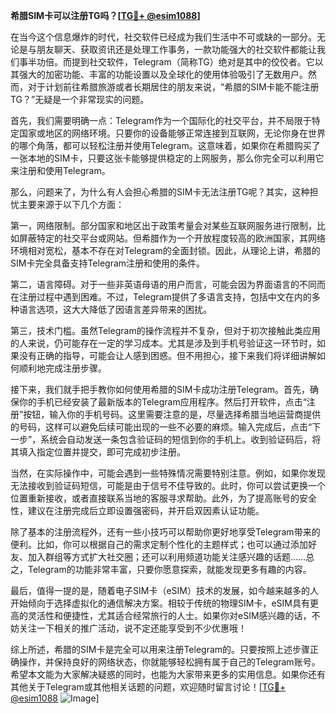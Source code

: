 **希腊SIM卡可以注册TG吗？[[TG💪+ @esim1088](https://t.me/s/esim1088)]**

在当今这个信息爆炸的时代，社交软件已经成为我们生活中不可或缺的一部分。无论是与朋友聊天、获取资讯还是处理工作事务，一款功能强大的社交软件都能让我们事半功倍。而提到社交软件，Telegram（简称TG）绝对是其中的佼佼者。它以其强大的加密功能、丰富的功能设置以及全球化的使用体验吸引了无数用户。然而，对于计划前往希腊旅游或者长期居住的朋友来说，“希腊的SIM卡能不能注册TG？”无疑是一个非常现实的问题。

首先，我们需要明确一点：Telegram作为一个国际化的社交平台，并不局限于特定国家或地区的网络环境。只要你的设备能够正常连接到互联网，无论你身在世界的哪个角落，都可以轻松注册并使用Telegram。这意味着，如果你在希腊购买了一张本地的SIM卡，只要这张卡能够提供稳定的上网服务，那么你完全可以利用它来注册和使用Telegram。

那么，问题来了，为什么有人会担心希腊的SIM卡无法注册TG呢？其实，这种担忧主要来源于以下几个方面：

第一，网络限制。部分国家和地区出于政策考量会对某些互联网服务进行限制，比如屏蔽特定的社交平台或网站。但希腊作为一个开放程度较高的欧洲国家，其网络环境相对宽松，基本不存在对Telegram的全面封锁。因此，从理论上讲，希腊的SIM卡完全具备支持Telegram注册和使用的条件。

第二，语言障碍。对于一些非英语母语的用户而言，可能会因为界面语言的不同而在注册过程中遇到困难。不过，Telegram提供了多语言支持，包括中文在内的多种语言选项，这大大降低了因语言差异带来的困扰。

第三，技术门槛。虽然Telegram的操作流程并不复杂，但对于初次接触此类应用的人来说，仍可能存在一定的学习成本。尤其是涉及到手机号验证这一环节时，如果没有正确的指导，可能会让人感到困惑。但不用担心，接下来我们将详细讲解如何顺利地完成注册步骤。

接下来，我们就手把手教你如何使用希腊的SIM卡成功注册Telegram。首先，确保你的手机已经安装了最新版本的Telegram应用程序。然后打开软件，点击“注册”按钮，输入你的手机号码。这里需要注意的是，尽量选择希腊当地运营商提供的号码，这样可以避免后续可能出现的一些不必要的麻烦。输入完成后，点击“下一步”，系统会自动发送一条包含验证码的短信到你的手机上。收到验证码后，将其填入指定位置并提交，即可完成初步注册。

当然，在实际操作中，可能会遇到一些特殊情况需要特别注意。例如，如果你发现无法接收到验证码短信，可能是由于信号不佳导致的。此时，你可以尝试更换一个位置重新接收，或者直接联系当地的客服寻求帮助。此外，为了提高账号的安全性，建议在注册完成后立即设置强密码，并开启双因素认证功能。

除了基本的注册流程外，还有一些小技巧可以帮助你更好地享受Telegram带来的便利。比如，你可以根据自己的需求定制个性化的主题样式；也可以通过添加好友、加入群组等方式扩大社交圈；还可以利用频道功能关注感兴趣的话题……总之，Telegram的功能非常丰富，只要你愿意探索，就能发现更多有趣的内容。

最后，值得一提的是，随着电子SIM卡（eSIM）技术的发展，如今越来越多的人开始倾向于选择虚拟化的通信解决方案。相较于传统的物理SIM卡，eSIM具有更高的灵活性和便捷性，尤其适合经常旅行的人士。如果你对eSIM感兴趣的话，不妨关注一下相关的推广活动，说不定还能享受到不少优惠哦！

综上所述，希腊的SIM卡是完全可以用来注册Telegram的。只要按照上述步骤正确操作，并保持良好的网络状态，你就能够轻松拥有属于自己的Telegram账号。希望本文能为大家解决疑惑的同时，也能为大家带来更多的实用信息。如果你还有其他关于Telegram或其他相关话题的问题，欢迎随时留言讨论！[[TG💪+ @esim1088](https://t.me/s/esim1088) ![Image](https://i.postimg.cc/4NQfJmqS/Snipaste-2025-05-13-00-14-12.png)]